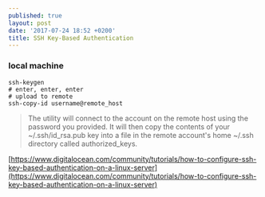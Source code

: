 ```yaml
---
published: true
layout: post
date: '2017-07-24 18:52 +0200'
title: SSH Key-Based Authentication
---
```

### local machine

    ssh-keygen
    # enter, enter, enter
    # upload to remote
    ssh-copy-id username@remote_host
    
> The utility will connect to the account on the remote host using the password you provided. It will then copy the contents of your ~/.ssh/id_rsa.pub key into a file in the remote account's home ~/.ssh directory called authorized_keys.

[https://www.digitalocean.com/community/tutorials/how-to-configure-ssh-key-based-authentication-on-a-linux-server](https://www.digitalocean.com/community/tutorials/how-to-configure-ssh-key-based-authentication-on-a-linux-server)
